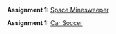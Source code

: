 **Assignment 1:** [Space Minesweeper](https://csci-4611-spring-2022.github.io/Builds/Assignment-1)

**Assignment 1:** [Car Soccer](https://csci-4611-spring-2022.github.io/Builds/Assignment-2)